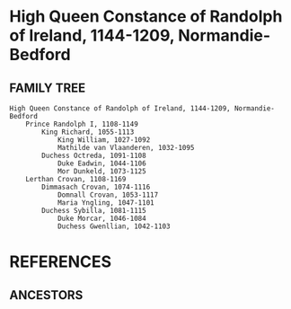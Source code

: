 # High Queen Constance of Randolph of Ireland, 1144-1209, Normandie-Bedford

## FAMILY TREE 

```
High Queen Constance of Randolph of Ireland, 1144-1209, Normandie-Bedford
	Prince Randolph I, 1108-1149
		King Richard, 1055-1113
			King William, 1027-1092
			Mathilde van Vlaanderen, 1032-1095
		Duchess Octreda, 1091-1108
			Duke Eadwin, 1044-1106
			Mor Dunkeld, 1073-1125
	Lerthan Crovan, 1108-1169
		Dimmasach Crovan, 1074-1116
			Domnall Crovan, 1053-1117
			Maria Yngling, 1047-1101
		Duchess Sybilla, 1081-1115
			Duke Morcar, 1046-1084
			Duchess Gwenllian, 1042-1103
```


# REFERENCES

## ANCESTORS
